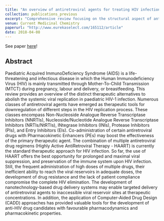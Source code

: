 ```yaml
---
title: "An overview of antiretroviral agents for treating HIV infection in paediatric population."
collection: publications_previous
excerpt: "Comprehensive review focusing on the structural aspect of antiretroviral compounds used to treat paediatric HIV."
venue: Current Medicinal Chemistry
paperurl: "http://www.eurekaselect.com/165112/article"
date: 2018-04-08
---
```


See paper <u><a href="{{page.paperurl}}">here</a></u>!

## Abstract

Paediatric Acquired ImmunoDeficiency Syndrome (AIDS) is a life-threatening and infectious disease in which the Human Immunodeficiency Virus (HIV) is mainly transmitted through Mother-To-Child Transmission (MTCT) during pregnancy, labour and delivery, or breastfeeding. This review provides an overview of the distinct therapeutic alternatives to abolish the systemic viral replication in paediatric HIV-1 infection. Numerous classes of antiretroviral agents have emerged as therapeutic tools for downregulation of different steps in the HIV replication process. These classes encompass Non-Nucleoside Analogue Reverse Transcriptase Inhibitors (NNRTIs), Nucleoside/Nucleotide Analogue Reverse Transcriptase Inhibitors (NRTIs/NtRTIs), INtegrase Inhibitors (INIs), Protease Inhibitors (PIs), and Entry Inhibitors (EIs). Co-administration of certain antiretroviral drugs with Pharmacokinetic Enhancers (PEs) may boost the effectiveness of the primary therapeutic agent. The combination of multiple antiretroviral drug regimens (Highly Active AntiRetroviral Therapy - HAART) is currently the standard therapeutic approach for HIV infection. So far, the use of HAART offers the best opportunity for prolonged and maximal viral suppression, and preservation of the immune system upon HIV infection. Still, the frequent administration of high doses of multiple drugs, their inefficient ability to reach the viral reservoirs in adequate doses, the development of drug resistance and the lack of patient compliance compromise the complete HIV elimination. The development of nanotechnology-based drug delivery systems may enable targeted delivery of antiretroviral agents to inaccessible viral reservoir sites at therapeutic concentrations. In addition, the application of Computer-Aided Drug Design (CADD) approaches has provided valuable tools for the development of anti-HIV drug candidates with favourable pharmacodynamics and pharmacokinetic properties.
